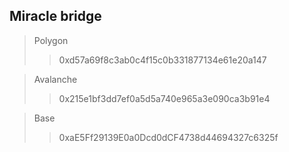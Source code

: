 ## Miracle bridge

> Polygon
>> 0xd57a69f8c3ab0c4f15c0b331877134e61e20a147

> Avalanche
>> 0x215e1bf3dd7ef0a5d5a740e965a3e090ca3b91e4

> Base
>> 0xaE5Ff29139E0a0Dcd0dCF4738d44694327c6325f